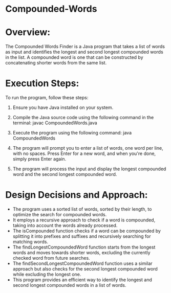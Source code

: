 # Compounded-Words

# Overview:
The Compounded Words Finder is a Java program that takes a list of words as input and identifies the longest and second longest compounded words in the list. A compounded word is one that can be constructed by concatenating shorter words from the same list.

# Execution Steps:
To run the program, follow these steps:

1. Ensure you have Java installed on your system.

2. Compile the Java source code using the following command in the terminal:
      javac CompoundedWords.java
   
3. Execute the program using the following command:
      java CompoundedWords
   
4. The program will prompt you to enter a list of words, one word per line, with no spaces. Press Enter for a new word, and when you're done, simply press Enter again.

5. The program will process the input and display the longest compounded word and the second longest compounded word.

# Design Decisions and Approach:

- The program uses a sorted list of words, sorted by their length, to optimize the search for compounded words.
- It employs a recursive approach to check if a word is compounded, taking into account the words already processed.
- The isCompounded function checks if a word can be compounded by splitting it into prefixes and suffixes and recursively searching for matching words.
- The findLongestCompoundedWord function starts from the longest words and moves towards shorter words, excluding the currently checked word from future searches.
- The findSecondLongestCompoundedWord function uses a similar approach but also checks for the second longest compounded word while excluding the longest one.
- This program provides an efficient way to identify the longest and second longest compounded words in a list of words.

